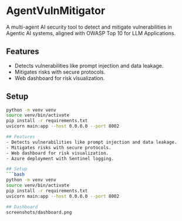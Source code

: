 # AgentVulnMitigator
A multi-agent AI security tool to detect and mitigate vulnerabilities in Agentic AI systems, aligned with OWASP Top 10 for LLM Applications.

## Features
- Detects vulnerabilities like prompt injection and data leakage.
- Mitigates risks with secure protocols.
- Web dashboard for risk visualization.

## Setup
```bash
python -m venv venv
source venv/bin/activate
pip install -r requirements.txt
uvicorn main:app --host 0.0.0.0 --port 8002

## Features
- Detects vulnerabilities like prompt injection and data leakage.
- Mitigates risks with secure protocols.
- Web dashboard for risk visualization.
- Azure deployment with Sentinel logging.

## Setup
```bash
python -m venv venv
source venv/bin/activate
pip install -r requirements.txt
uvicorn main:app --host 0.0.0.0 --port 8002

## Dashboard
screenshots/dashboard.png